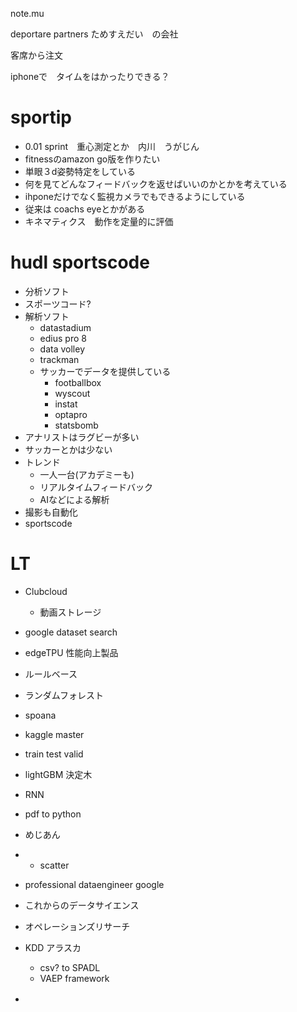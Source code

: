 note.mu

deportare partners ためすえだい　の会社

客席から注文

iphoneで　タイムをはかったりできる？


# sportip
- 0.01 sprint　重心測定とか　内川　うがじん
- fitnessのamazon go版を作りたい
- 単眼３d姿勢特定をしている
- 何を見てどんなフィードバックを返せばいいのかとかを考えている
- ihponeだけでなく監視カメラでもできるようにしている
- 従来は coachs eyeとかがある
- キネマティクス　動作を定量的に評価


# hudl sportscode
- 分析ソフト
- スポーツコード?
- 解析ソフト
  - datastadium
  - edius pro 8
  - data volley
  - trackman
  - サッカーでデータを提供している
    - footballbox 
    - wyscout
    - instat
    - optapro
    - statsbomb
- アナリストはラグビーが多い
 -  サッカーとかは少ない
- トレンド
  - 一人一台(アカデミーも)
  - リアルタイムフィードバック
  - AIなどによる解析
- 撮影も自動化
- sportscode


# LT
- Clubcloud
  - 動画ストレージ
- google dataset search
- edgeTPU 性能向上製品
- ルールベース
- ランダムフォレスト
- spoana
- kaggle master
- train test valid
- lightGBM 決定木
- RNN
- pdf to python
- めじあん
- - scatter 
- professional dataengineer google


- これからのデータサイエンス
- オペレーションズリサーチ
- KDD  アラスカ
  - csv? to SPADL
  - VAEP framework
- 　
